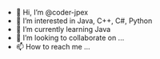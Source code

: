 - 👋 Hi, I’m @coder-jpex
- 👀 I’m interested in Java, C++, C#, Python
- 🌱 I’m currently learning Java
- 💞️ I’m looking to collaborate on ...
- 📫 How to reach me ...

<!---
coder-jpex/coder-jpex is a ✨ special ✨ repository because its `README.md` (this file) appears on your GitHub profile.
You can click the Preview link to take a look at your changes.
--->
